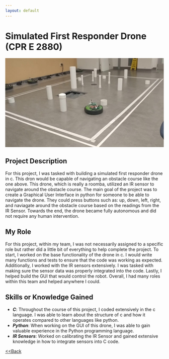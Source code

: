 ```yaml
---
layout: default
---
```


# Simulated First Responder Drone (CPR E 2880)

![CPRE 2880 Image](/images/cpre-288.jpg)

## Project Description
For this project, I was tasked with building a simulated first responder drone in c. This dron would be capable of navigating an obstacle course like the one above. This drone, which is really a roomba, utilized an IR sensor to navigate around the obstacle course. The main goal of the project was to create a Graphical User Interface in python for someone to be able to navigate the drone. They could press buttons such as: up, down, left, right, and naviagate around the obstacle course based on the readings from the IR Sensor. Towards the end, the drone became fully autonomous and did not require any human intervention. 

## My Role
For this project, within my team, I was not necessarily assigned to a specific role but rather did a little bit of everything to help complete the project. To start, I worked on the base functionality of the drone in c. I would write many functions and tests to ensure that the code was working as expected. Additionally, I worked with the IR sensors extensively. I was tasked with making sure the sensor data was properly integrated into the code. Lastly, I helped build the GUI that would control the robot. Overall, I had many roles within this team and helped anywhere I could. 

## Skills or Knowledge Gained
- ***C***: Throughout the course of this project, I coded extensively in the c language. I was able to learn about the structure of c and how it operates compared to other languages like python.
- ***Python***: When working on the GUI of this drone, I was able to gain valuable experience in the Python programming language.
- ***IR Sensors***: Worked on calibrating the IR Sensor and gained extensive knowledge in how to integrate sensors into C code.

[<<Back](./)
